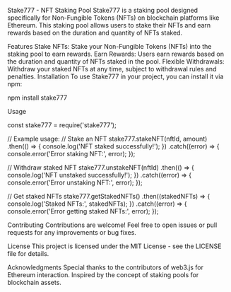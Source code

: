 Stake777 - NFT Staking Pool
Stake777 is a staking pool designed specifically for Non-Fungible Tokens (NFTs) on blockchain platforms like Ethereum. This staking pool allows users to stake their NFTs and earn rewards based on the duration and quantity of NFTs staked.

Features
Stake NFTs: Stake your Non-Fungible Tokens (NFTs) into the staking pool to earn rewards.
Earn Rewards: Users earn rewards based on the duration and quantity of NFTs staked in the pool.
Flexible Withdrawals: Withdraw your staked NFTs at any time, subject to withdrawal rules and penalties.
Installation
To use Stake777 in your project, you can install it via npm:


npm install stake777


Usage

const stake777 = require('stake777');

// Example usage:
// Stake an NFT
stake777.stakeNFT(nftId, amount)
    .then(() => {
        console.log('NFT staked successfully!');
    })
    .catch((error) => {
        console.error('Error staking NFT:', error);
    });

// Withdraw staked NFT
stake777.unstakeNFT(nftId)
    .then(() => {
        console.log('NFT unstaked successfully!');
    })
    .catch((error) => {
        console.error('Error unstaking NFT:', error);
    });

// Get staked NFTs
stake777.getStakedNFTs()
    .then((stakedNFTs) => {
        console.log('Staked NFTs:', stakedNFTs);
    })
    .catch((error) => {
        console.error('Error getting staked NFTs:', error);
    });

    
Contributing
Contributions are welcome! Feel free to open issues or pull requests for any improvements or bug fixes.

License
This project is licensed under the MIT License - see the LICENSE file for details.

Acknowledgments
Special thanks to the contributors of web3.js for Ethereum interaction.
Inspired by the concept of staking pools for blockchain assets.
